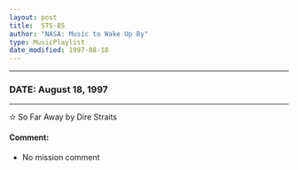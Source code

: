 ```yaml
---
layout: post
title:  STS-85
author: "NASA: Music to Wake Up By"
type: MusicPlaylist
date_modified: 1997-08-18
---
```


----
### DATE: August 18, 1997
----
✫ So Far Away by Dire Straits

#### Comment:
* No mission comment
